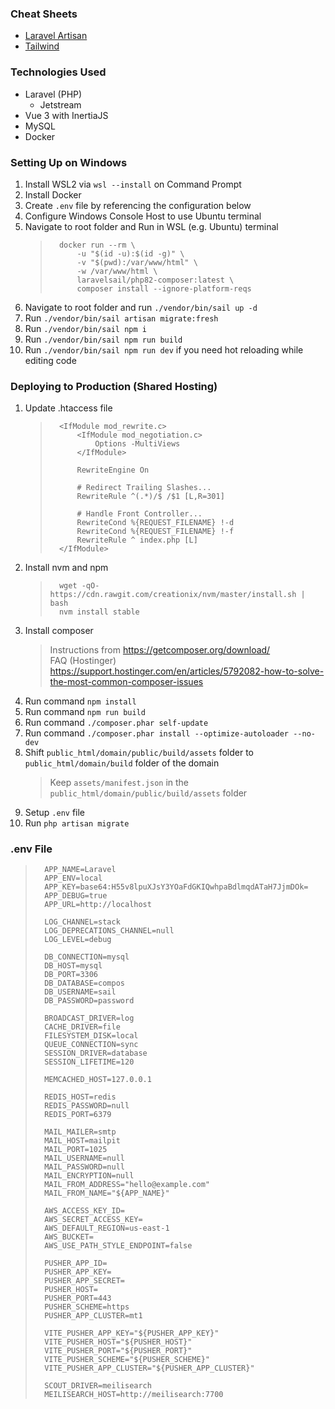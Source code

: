 ### Cheat Sheets

-   [Laravel Artisan](https://artisan.page/)
-   [Tailwind](https://tailwindcomponents.com/cheatsheet/)

### Technologies Used

-   Laravel (PHP)
    -   Jetstream
-   Vue 3 with InertiaJS
-   MySQL
-   Docker

### Setting Up on Windows

1.  Install WSL2 via `wsl --install` on Command Prompt
2.  Install Docker
3.  Create `.env` file by referencing the configuration below
4.  Configure Windows Console Host to use Ubuntu terminal
5.  Navigate to root folder and Run in WSL (e.g. Ubuntu) terminal
    >       docker run --rm \
    >           -u "$(id -u):$(id -g)" \
    >           -v "$(pwd):/var/www/html" \
    >           -w /var/www/html \
    >           laravelsail/php82-composer:latest \
    >           composer install --ignore-platform-reqs
6.  Navigate to root folder and run `./vendor/bin/sail up -d`
7.  Run `./vendor/bin/sail artisan migrate:fresh`
8.  Run `./vendor/bin/sail npm i`
9.  Run `./vendor/bin/sail npm run build`
10. Run `./vendor/bin/sail npm run dev` if you need hot reloading while editing code

### Deploying to Production (Shared Hosting)

1.  Update .htaccess file
    >       <IfModule mod_rewrite.c>
    >           <IfModule mod_negotiation.c>
    >               Options -MultiViews
    >           </IfModule>
    >
    >           RewriteEngine On
    >
    >           # Redirect Trailing Slashes...
    >           RewriteRule ^(.*)/$ /$1 [L,R=301]
    >
    >           # Handle Front Controller...
    >           RewriteCond %{REQUEST_FILENAME} !-d
    >           RewriteCond %{REQUEST_FILENAME} !-f
    >           RewriteRule ^ index.php [L]
    >       </IfModule>
2.  Install nvm and npm
    >       wget -qO- https://cdn.rawgit.com/creationix/nvm/master/install.sh | bash
    >       nvm install stable
3.  Install composer
    > Instructions from https://getcomposer.org/download/  
    >  FAQ (Hostinger) https://support.hostinger.com/en/articles/5792082-how-to-solve-the-most-common-composer-issues
4.  Run command `npm install`
5.  Run command `npm run build`
6.  Run command `./composer.phar self-update`
7.  Run command `./composer.phar install --optimize-autoloader --no-dev`
8.  Shift `public_html/domain/public/build/assets` folder to `public_html/domain/build` folder of the domain
    > Keep `assets/manifest.json` in the `public_html/domain/public/build/assets` folder
9.  Setup `.env` file
10. Run `php artisan migrate`

### .env File

>       APP_NAME=Laravel
>       APP_ENV=local
>       APP_KEY=base64:H55v8lpuXJsY3YOaFdGKIQwhpaBdlmqdATaH7JjmDOk=
>       APP_DEBUG=true
>       APP_URL=http://localhost
>
>       LOG_CHANNEL=stack
>       LOG_DEPRECATIONS_CHANNEL=null
>       LOG_LEVEL=debug
>
>       DB_CONNECTION=mysql
>       DB_HOST=mysql
>       DB_PORT=3306
>       DB_DATABASE=compos
>       DB_USERNAME=sail
>       DB_PASSWORD=password
>
>       BROADCAST_DRIVER=log
>       CACHE_DRIVER=file
>       FILESYSTEM_DISK=local
>       QUEUE_CONNECTION=sync
>       SESSION_DRIVER=database
>       SESSION_LIFETIME=120
>
>       MEMCACHED_HOST=127.0.0.1
>
>       REDIS_HOST=redis
>       REDIS_PASSWORD=null
>       REDIS_PORT=6379
>
>       MAIL_MAILER=smtp
>       MAIL_HOST=mailpit
>       MAIL_PORT=1025
>       MAIL_USERNAME=null
>       MAIL_PASSWORD=null
>       MAIL_ENCRYPTION=null
>       MAIL_FROM_ADDRESS="hello@example.com"
>       MAIL_FROM_NAME="${APP_NAME}"
>
>       AWS_ACCESS_KEY_ID=
>       AWS_SECRET_ACCESS_KEY=
>       AWS_DEFAULT_REGION=us-east-1
>       AWS_BUCKET=
>       AWS_USE_PATH_STYLE_ENDPOINT=false
>
>       PUSHER_APP_ID=
>       PUSHER_APP_KEY=
>       PUSHER_APP_SECRET=
>       PUSHER_HOST=
>       PUSHER_PORT=443
>       PUSHER_SCHEME=https
>       PUSHER_APP_CLUSTER=mt1
>
>       VITE_PUSHER_APP_KEY="${PUSHER_APP_KEY}"
>       VITE_PUSHER_HOST="${PUSHER_HOST}"
>       VITE_PUSHER_PORT="${PUSHER_PORT}"
>       VITE_PUSHER_SCHEME="${PUSHER_SCHEME}"
>       VITE_PUSHER_APP_CLUSTER="${PUSHER_APP_CLUSTER}"
>
>       SCOUT_DRIVER=meilisearch
>       MEILISEARCH_HOST=http://meilisearch:7700
